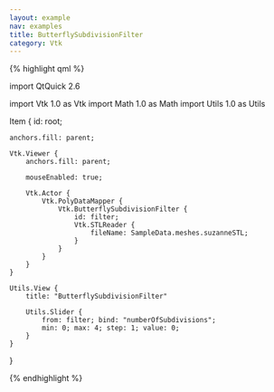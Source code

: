 ```yaml
---
layout: example
nav: examples
title: ButterflySubdivisionFilter
category: Vtk
---
```

{% highlight qml %}

import QtQuick 2.6

import Vtk 1.0 as Vtk
import Math 1.0 as Math
import Utils 1.0 as Utils

Item {
    id: root;

    anchors.fill: parent;

    Vtk.Viewer {
        anchors.fill: parent;

        mouseEnabled: true;

        Vtk.Actor {
            Vtk.PolyDataMapper {
                Vtk.ButterflySubdivisionFilter {
                    id: filter;
                    Vtk.STLReader {
                        fileName: SampleData.meshes.suzanneSTL;
                    }
                }
            }
        }
    }

    Utils.View {
        title: "ButterflySubdivisionFilter"

        Utils.Slider {
            from: filter; bind: "numberOfSubdivisions";
            min: 0; max: 4; step: 1; value: 0;
        }
    }
}

{% endhighlight %}

